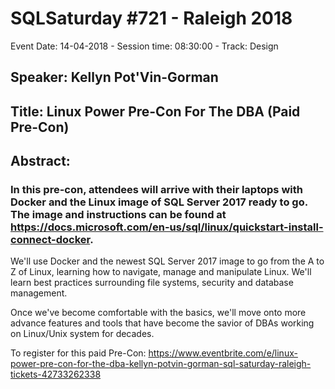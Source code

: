 # SQLSaturday #721 - Raleigh 2018
Event Date: 14-04-2018 - Session time: 08:30:00 - Track: Design
## Speaker: Kellyn Pot'Vin-Gorman
## Title: Linux Power Pre-Con For The DBA (Paid Pre-Con)
## Abstract:
### In this pre-con, attendees will arrive with their laptops with Docker and the Linux image of SQL Server 2017 ready to go. The image and instructions can be found at https://docs.microsoft.com/en-us/sql/linux/quickstart-install-connect-docker.

We'll use Docker and the newest SQL Server 2017 image to go from the A to Z of Linux, learning how to navigate, manage and manipulate Linux. We'll learn best practices surrounding file systems, security and database management.

Once we've become comfortable with the basics, we'll move onto more advance features and tools that have become the savior of DBAs working on Linux/Unix system for decades.

To register for this paid Pre-Con:
https://www.eventbrite.com/e/linux-power-pre-con-for-the-dba-kellyn-potvin-gorman-sql-saturday-raleigh-tickets-42733262338
